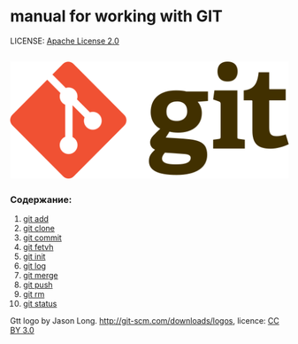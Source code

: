 # manual for working with GIT

LICENSE: [Apache License 2.0](licencse.md)

![](/assets/Git-logo.svg.png)
---

### Содержание:
1. [git add](/comand/add.md)
2. [git clone](/comand/clone.md)
3. [git commit](/comand/commit.md)
4. [git fetvh](/comand/fetch.md)
5. [git init](/comand/init.md)
6. [git log](/comand/log.md)
7. [git merge](/comand/merge.md)
8. [git push](/comand/push.md)
9. [git rm](/comand/rm.md)
10. [git status](/comand/status.md)

Gtt logo by Jason Long. http://git-scm.com/downloads/logos, licence: [CC BY 3.0](https://creativecommons.org/licenses/by/3.0/)